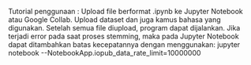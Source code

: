 Tutorial penggunaan :
Upload file berformat .ipynb ke Jupyter Notebook atau Google Collab.
Upload dataset dan juga kamus bahasa yang digunakan.
Setelah semua file diupload, program dapat dijalankan.
Jika terjadi error pada saat proses stemming, maka pada Jupyter Notebook dapat ditambahkan batas kecepatannya dengan menggunakan: jupyter notebook --NotebookApp.iopub_data_rate_limit=10000000
